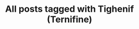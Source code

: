 ---
layout: tag
title: "All posts tagged with Tighenif (Ternifine)"
permalink: /weblog/tags/tighenif-ternifine/
taxonomy: Tighenif (Ternifine)
---